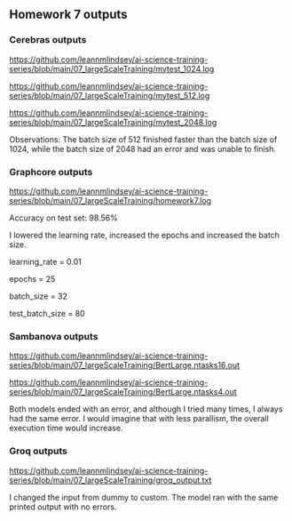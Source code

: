 ## Homework 7 outputs

### Cerebras outputs
https://github.com/leannmlindsey/ai-science-training-series/blob/main/07_largeScaleTraining/mytest_1024.log

https://github.com/leannmlindsey/ai-science-training-series/blob/main/07_largeScaleTraining/mytest_512.log

https://github.com/leannmlindsey/ai-science-training-series/blob/main/07_largeScaleTraining/mytest_2048.log

Observations: The batch size of 512 finished faster than the batch size of 1024, while the batch size of 2048 had an error and was unable to finish.

### Graphcore outputs
https://github.com/leannmlindsey/ai-science-training-series/blob/main/07_largeScaleTraining/homework7.log


Accuracy on test set: 98.56%

I lowered the learning rate, increased the epochs and increased the batch size.

learning_rate = 0.01

epochs = 25

batch_size = 32

test_batch_size = 80 

### Sambanova outputs
https://github.com/leannmlindsey/ai-science-training-series/blob/main/07_largeScaleTraining/BertLarge.ntasks16.out

https://github.com/leannmlindsey/ai-science-training-series/blob/main/07_largeScaleTraining/BertLarge.ntasks4.out

Both models ended with an error, and although I tried many times, I always had the same error.  I would imagine that with less parallism, the overall execution time would increase.  

### Groq outputs
https://github.com/leannmlindsey/ai-science-training-series/blob/main/07_largeScaleTraining/groq_output.txt

I changed the input from dummy to custom.  The model ran with the same printed output with no errors.

